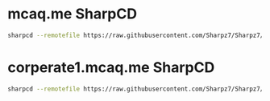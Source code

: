 # mcaq.me SharpCD

```bash
sharpcd --remotefile https://raw.githubusercontent.com/Sharpz7/Sharpz7/main/sharpcd/mcaq.sharpcd.yml
```

# corperate1.mcaq.me SharpCD

```bash
sharpcd --remotefile https://raw.githubusercontent.com/Sharpz7/Sharpz7/main/sharpcd/corp1.sharpcd.yml
```